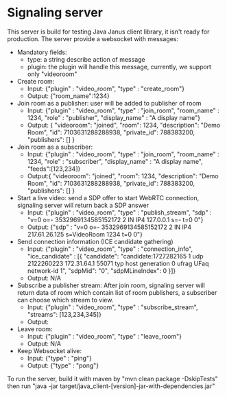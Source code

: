 
# Signaling server
This server is build for testing Java Janus client library, it isn't ready for production. The server provide a websocket with messages:

- Mandatory fields:
    - type: a string describe action of message
    - plugin: the plugin will handle this message, currently, we support only "videoroom"
- Create room:
    - Input: {"plugin" : "video_room", "type" : "create_room"}
    - Output: {"room_name":1234}
- Join room as a publisher: user will be added to publisher of room
    - Input: {"plugin" : "video_room", "type" : "join_room", "room_name" : 1234, "role" : "publisher", "display_name" : "A display name"}
    - Output: {
      "videoroom": "joined",
      "room": 1234,
      "description": "Demo Room",
      "id": 7103631288288938,
      "private_id": 788383200,
      "publishers": []
      }
- Join room as a subscriber:
    - Input: {"plugin" : "video_room", "type" : "join_room", "room_name" : 1234, "role" : "subscriber", "display_name" : "A display name", "feeds":[123,234]}
    - Output:{
      "videoroom": "joined",
      "room": 1234,
      "description": "Demo Room",
      "id": 7103631288288938,
      "private_id": 788383200,
      "publishers": []
      }
- Start a live video: send a SDP offer to start WebRTC connection, signaling server will return back a SDP answer
    - Input: {"plugin" : "video_room", "type" : "publish_stream", "sdp" : "v=0 o=- 3532969134585152172 2 IN IP4 127.0.0.1 s=- t=0 0"}
    - Output: {"sdp" : "v=0 o=- 3532969134585152172 2 IN IP4 217.61.26.125 s=VideoRoom 1234 t=0 0"}
- Send connection information (ICE candidate gathering)
    - Input: {"plugin" : "video_room", "type" : "connection_info", "ice_candidate" : [{
      "candidate": "candidate:1727282165 1 udp 2122260223 172.31.64.1 55071 typ host generation 0 ufrag UFaq network-id 1",
      "sdpMid": "0",
      "sdpMLineIndex": 0
      }]}
    - Output: N/A
- Subscribe a publisher stream: After join room, signaling server will return data of room which contain list of room publishers, a subscriber can choose which stream to view.
    - Input: {"plugin" : "video_room", "type" : "subscribe_stream", "streams": [123,234,345]}
    - Output:
- Leave room:
    - Input: {"plugin" : "video_room", "type" : "leave_room"}
    - Output: N/A
- Keep Websocket alive:
    - Input: {"type" : "ping"}
    - Output: {"type" : "pong"}

To run the server, build it with maven by "mvn clean package -DskipTests" then run "java -jar target/java_client-[version]-jar-with-dependencies.jar"